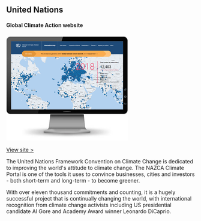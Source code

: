 
## United Nations
#### Global Climate Action website

<div class="snapshot">

![UNFCCC NAZCA](/assets/portfolio/nazca.png)

<a href="http://climateaction.unfccc.int/" target="_blank">View site &gt;</a>

</div>

<div class="info">

The United Nations Framework Convention on Climate Change is dedicated to improving the world's attitude to climate change. The NAZCA Climate Portal is one of the tools it uses to convince businesses, cities and investors - both short-term and long-term - to become greener. 

With over eleven thousand commitments and counting, it is a hugely successful project that is continually changing the world, with international recognition from climate change activists including US presidential candidate Al Gore and Academy Award winner Leonardo DiCaprio.

</div>